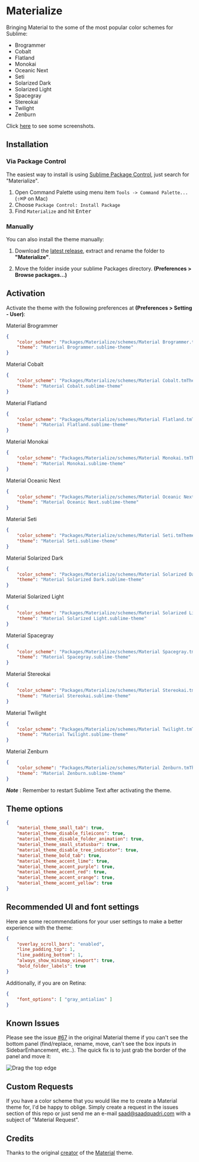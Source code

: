 # Materialize
Bringing Material to the some of the most popular color schemes for Sublime:

* Brogrammer
* Cobalt
* Flatland
* Monokai
* Oceanic Next
* Seti
* Solarized Dark
* Solarized Light
* Spacegray
* Stereokai
* Twilight
* Zenburn

Click [here](/Screenshots.md) to see some screenshots.

## Installation

### Via Package Control

The easiest way to install is using [Sublime Package Control](https://sublime.wbond.net), just search for "Materialize".

1. Open Command Palette using menu item `Tools -> Command Palette...` (<kbd>⇧</kbd><kbd>⌘</kbd><kbd>P</kbd> on Mac)
2. Choose `Package Control: Install Package`
3. Find `Materialize` and hit <kbd>Enter</kbd>


### Manually

You can also install the theme manually:

1. Download the [latest release](https://github.com/saadq/Materialize/releases/latest), extract and rename the folder to **"Materialize"**.

2. Move the folder inside your sublime Packages directory. **(Preferences > Browse packages...)**


## Activation
Activate the theme with the following preferences at  **(Preferences > Setting - User)**:

Material Brogrammer
```json
{
    "color_scheme": "Packages/Materialize/schemes/Material Brogrammer.tmTheme",
    "theme": "Material Brogrammer.sublime-theme"
}
```

Material Cobalt
```json
{
    "color_scheme": "Packages/Materialize/schemes/Material Cobalt.tmTheme",
    "theme": "Material Cobalt.sublime-theme"
}
```

Material Flatland
```json
{
    "color_scheme": "Packages/Materialize/schemes/Material Flatland.tmTheme",
    "theme": "Material Flatland.sublime-theme"
}
```

Material Monokai
```json
{
    "color_scheme": "Packages/Materialize/schemes/Material Monokai.tmTheme",
    "theme": "Material Monokai.sublime-theme"
}
```

Material Oceanic Next
```json
{
    "color_scheme": "Packages/Materialize/schemes/Material Oceanic Next.tmTheme",
    "theme": "Material Oceanic Next.sublime-theme"
}
```

Material Seti
```json
{
    "color_scheme": "Packages/Materialize/schemes/Material Seti.tmTheme",
    "theme": "Material Seti.sublime-theme"
}
```

Material Solarized Dark
```json
{
    "color_scheme": "Packages/Materialize/schemes/Material Solarized Dark.tmTheme",
    "theme": "Material Solarized Dark.sublime-theme"
}
```

Material Solarized Light
```json
{
    "color_scheme": "Packages/Materialize/schemes/Material Solarized Light.tmTheme",
    "theme": "Material Solarized Light.sublime-theme"
}
```

Material Spacegray
```json
{
    "color_scheme": "Packages/Materialize/schemes/Material Spacegray.tmTheme",
    "theme": "Material Spacegray.sublime-theme"
}
```

Material Stereokai
```json
{
    "color_scheme": "Packages/Materialize/schemes/Material Stereokai.tmTheme",
    "theme": "Material Stereokai.sublime-theme"
}
```

Material Twilight
```json
{
    "color_scheme": "Packages/Materialize/schemes/Material Twilight.tmTheme",
    "theme": "Material Twilight.sublime-theme"
}
```

Material Zenburn
```json
{
    "color_scheme": "Packages/Materialize/schemes/Material Zenburn.tmTheme",
    "theme": "Material Zenburn.sublime-theme"
}
```

***Note*** : Remember to restart Sublime Text after activating the theme.

## Theme options

```json
{
    "material_theme_small_tab": true,
    "material_theme_disable_fileicons": true,
    "material_theme_disable_folder_animation": true,
    "material_theme_small_statusbar": true,
    "material_theme_disable_tree_indicator": true,
    "material_theme_bold_tab": true,
    "material_theme_accent_lime": true,
    "material_theme_accent_purple": true,
    "material_theme_accent_red": true,
    "material_theme_accent_orange": true,
    "material_theme_accent_yellow": true
}
```

## Recommended UI and font settings
Here are some recommendations for your user settings to make a better experience with the theme:

```json
{
    "overlay_scroll_bars": "enabled",
    "line_padding_top": 1,
    "line_padding_bottom": 1,
    "always_show_minimap_viewport": true,
    "bold_folder_labels": true
}
```

Additionally, if you are on Retina:

```json
{
    "font_options": [ "gray_antialias" ]
}
```

## Known Issues
Please see the issue [#67](https://github.com/equinusocio/material-theme/issues/67) in the original Material theme if you can't see the bottom panel (find/replace, rename, move, can't see the box inputs in SidebarEnhancement, etc..). The quick fix is to just grab the border of the panel and move it:

![Drag the top edge](https://cloud.githubusercontent.com/assets/474329/8178894/a0dd09c0-1412-11e5-8ecf-f7f9ade439ae.gif)


## Custom Requests
If you have a color scheme that you would like me to create a Material theme for, I'd be happy to oblige. Simply create a request in the issues section of this repo or just send me an e-mail saad@saadquadri.com with a subject of "Material Request".

## Credits
Thanks to the original [creator](https://github.com/equinusocio) of the [Material](https://github.com/equinusocio/material-theme) theme.
